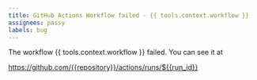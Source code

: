 ```yaml
---
title: GitHub Actions Workflow failed - {{ tools.context.workflow }}
assignees: passy
labels: bug
---
```


The workflow {{ tools.context.workflow }} failed. You can see it at

https://github.com/{{repository}}/actions/runs/${{run_id}}
